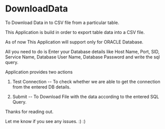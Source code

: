 # DownloadData
To Download Data in to CSV file from a particular table.

This Application is build in order to export table data into a CSV file.

As of now This Application will support only for ORACLE Database.

All you need to do is Enter your Database details like Host Name, Port, SID, Service Name, Database User Name, Database Password and write the sql query.

Application provides two actions

1. Test Connection -- To check whether we are able to get the connection from the entered DB details.

2. Submit -- To Download File with the data according to the entered SQL Query.


Thanks for reading out.

Let me know if you see any issues. :) :)
